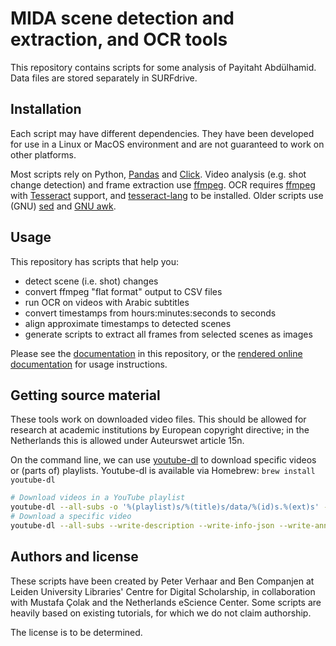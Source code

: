 # MIDA scene detection and extraction, and OCR tools

This repository contains scripts for some analysis of Payitaht Abdülhamid.
Data files are stored separately in SURFdrive.

## Installation

Each script may have different dependencies.
They have been developed for use in a Linux or MacOS environment and are not
guaranteed to work on other platforms.

Most scripts rely on Python, [Pandas] and [Click].
Video analysis (e.g. shot change detection) and frame extraction use [ffmpeg].
OCR requires [ffmpeg] with [Tesseract] support, and [tesseract-lang] to be
installed.
Older scripts use (GNU) [sed] and [GNU awk].

[Pandas]: https://pandas.pydata.org/
[Click]: https://click.palletsprojects.com/
[ffmpeg]: https://ffmpeg.org
[Tesseract]: https://github.com/tesseract-ocr/tesseract
[tesseract-lang]: https://github.com/tesseract-ocr/tessdata
[sed]: https://www.gnu.org/software/sed/manual/sed.html
[GNU awk]: https://www.gnu.org/software/gawk/manual/gawk.html

## Usage

This repository has scripts that help you:

- detect scene (i.e. shot) changes
- convert ffmpeg "flat format" output to CSV files
- run OCR on videos with Arabic subtitles
- convert timestamps from hours:minutes:seconds to seconds
- align approximate timestamps to detected scenes
- generate scripts to extract all frames from selected scenes as images

Please see the [documentation](docs/index.md) in this repository, or the
[rendered online documentation][online_docs] for usage instructions.

[online_docs]: https://leidenuniversitylibrary.github.io/MIDA-scene-detection/

## Getting source material

These tools work on downloaded video files.
This should be allowed for research at academic institutions by European
copyright directive; in the Netherlands this is allowed under Auteurswet
article 15n.

On the command line, we can use [youtube-dl] to download specific videos or
(parts of) playlists.
Youtube-dl is available via Homebrew: `brew install youtube-dl`

[youtube-dl]: https://youtube-dl.org/

```sh
# Download videos in a YouTube playlist
youtube-dl --all-subs -o '%(playlist)s/%(title)s/data/%(id)s.%(ext)s' --playlist-reverse --playlist-start 132 --playlist-end 133 --write-description --write-info-json --write-annotations -w 'https://www.youtube.com/playlist?list=PLge_kMuGwvL8pfyOpLP0hXprI7yQ0L2q-'
# Download a specific video
youtube-dl --all-subs --write-description --write-info-json --write-annotations -w 'https://www.youtube.com/watch?v=ZK9sYnqO2TI'
```

## Authors and license

These scripts have been created by Peter Verhaar and Ben Companjen at
Leiden University Libraries' Centre for Digital Scholarship, in collaboration
with Mustafa Çolak and the Netherlands eScience Center.
Some scripts are heavily based on existing tutorials, for which we do not claim
authorship.

The license is to be determined.
